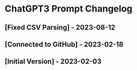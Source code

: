 # ChatGPT3 Prompt Changelog

## [Fixed CSV Parsing] - 2023-08-12

## [Connected to GitHub] - 2023-02-18

## [Initial Version] - 2023-02-03
